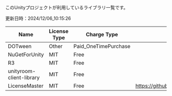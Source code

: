 このUnityプロジェクトが利用しているライブラリ一覧です。


更新日時：2024/12/06_10:15:26

| Name  | License Type | Charge Type | URL1 | URL2 | Memo1 | Use Lib | Add Date |
| -------------  | ------------- | ------------- | ------------- | ------------- | ------------- | ------------- | ------------- |
| DOTween | Other | Paid_OneTimePurchase |  |  |  |  | 2024/12/06_10:12:08 |
| NuGetForUnity | MIT | Free |  |  |  |  | 2024/12/06_10:13:18 |
| R3 | MIT | Free |  |  |  |  | 2024/12/06_10:05:44 |
| unityroom-client-library | MIT | Free |  |  |  |  | 2024/12/06_10:05:44 |
| LicenseMaster | MIT | Free | https://github.com/syskentokyo/unitylicensemaster |  |  |  | 2023/04/14_01:32:26 |
